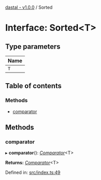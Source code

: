 [dastal - v1.0.0](../README.md) / Sorted

# Interface: Sorted<T\>

## Type parameters

| Name |
| :------ |
| `T` |

## Table of contents

### Methods

- [comparator](sorted.md#comparator)

## Methods

### comparator

▸ **comparator**(): [*Comparator*](comparator.md)<T\>

**Returns:** [*Comparator*](comparator.md)<T\>

Defined in: [src/index.ts:49](https://github.com/havelessbemore/dastal/blob/27768c3/src/index.ts#L49)
